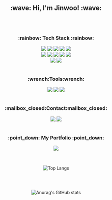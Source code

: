 <div align="center">
  <h2>:wave: Hi, I'm Jinwoo! :wave:</h2>
  
  <br/>
  <br/>

  <h3>:rainbow: Tech Stack :rainbow:</h3>
  <img src="https://img.shields.io/badge/java-%23ED8B00.svg?style=for-the-badge&logo=openjdk&logoColor=white"/>
  <img src="https://img.shields.io/badge/spring-%236DB33F.svg?style=for-the-badge&logo=spring&logoColor=white"/>
  <img src="https://img.shields.io/badge/Thymeleaf-%23005C0F.svg?style=for-the-badge&logo=Thymeleaf&logoColor=white"/>
  <img src="https://img.shields.io/badge/javascript-%23323330.svg?style=for-the-badge&logo=javascript&logoColor=%23F7DF1E"/>
  <img src="https://img.shields.io/badge/mysql-%2300f.svg?style=for-the-badge&logo=mysql&logoColor=white"/>
  <br/>
  <img src="https://img.shields.io/badge/MariaDB-003545?style=for-the-badge&logo=mariadb&logoColor=white"/>
  <img src="https://img.shields.io/badge/redis-%23DD0031.svg?style=for-the-badge&logo=redis&logoColor=white"/>
  <img src="https://img.shields.io/badge/html5-%23E34F26.svg?style=for-the-badge&logo=html5&logoColor=white"/>
  <img src="https://img.shields.io/badge/css3-%231572B6.svg?style=for-the-badge&logo=css3&logoColor=white"/>
  <img src="https://img.shields.io/badge/git-%23F05033.svg?style=for-the-badge&logo=git&logoColor=white"/>
  <br/>
  <img src="https://img.shields.io/badge/grafana-%23F46800.svg?style=for-the-badge&logo=grafana&logoColor=white"/>
  <img src="https://img.shields.io/badge/Prometheus-E6522C?style=for-the-badge&logo=Prometheus&logoColor=white"/>
  
  <br/>
  <br/>
  
  <h3>:wrench:Tools:wrench:</h3>
  <img src="https://img.shields.io/badge/IntelliJIDEA-000000.svg?style=for-the-badge&logo=intellij-idea&logoColor=white"/>
  <img src="https://img.shields.io/badge/AWS-%23FF9900.svg?style=for-the-badge&logo=amazon-aws&logoColor=white"/>
  <img src="https://img.shields.io/badge/github-%23121011.svg?style=for-the-badge&logo=github&logoColor=white"/>
  
  <br/>
  <br/>
  
  <h3>:mailbox_closed:Contact:mailbox_closed:</h3>
  <a href="https://velog.io/@jincode96/posts">
    <img src="https://img.shields.io/badge/velog-20C997.svg?style=for-the-badge&logo=velog&logoColor=white"/>
  </a>
  <img src="https://img.shields.io/badge/kimwoo232800@naver.com-D14836?style=for-the-badge&logo=gmail&logoColor=white"/>
  
  <br/>
  <br/>

  <h3>:point_down: My Portfolio :point_down:</h3>
  <a href="https://www.notion.so/6d21af1caeb44506904b6803132c0647">
    <img src="https://img.shields.io/badge/Notion-%23000000.svg?style=for-the-badge&logo=notion&logoColor=white"/>
  </a>
  
  <br/>
  <br/>
  <br/>

  ![Top Langs](https://github-readme-stats.vercel.app/api/top-langs/?username=JinCode96&layout=compact)

  <br/>
  <br/>

  ![Anurag's GitHub stats](https://github-readme-stats.vercel.app/api?username=JinCode96&show_icons=true&theme=radical)

</div>
